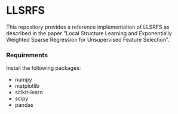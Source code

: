 # LLSRFS
This repository provides a reference implementation of LLSRFS as described in the paper "Local Structure Learning and Exponentially Weighted Sparse Regression for Unsupervised Feature Selection".

### Requirements
Install the following packages:

- numpy
- matplotlib
- scikit-learn
- scipy
- pandas
